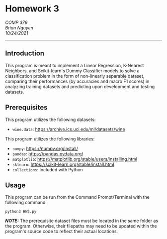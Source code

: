 # Homework 3

*COMP 379*  
*Brian Nguyen*  
*10/24/2021*

---

## Introduction

This program is meant to implement a Linear Regression, K-Nearest Neighbors, and Scikit-learn's Dummy Classifier models to solve a classification problem in the form of non-linearly separable dataset, comparing their performances (by accuracies and macro F1 scores) in analyzing training datasets and predicting upon development and testing datasets.

## Prerequisites

This program utilizes the following datasets:
- `wine.data`: https://archive.ics.uci.edu/ml/datasets/wine

This program utilizes the following libraries:
- `numpy`: https://numpy.org/install/
- `pandas`: https://pandas.pydata.org/
- `matplotlib`: https://matplotlib.org/stable/users/installing.html
- `sklearn`: https://scikit-learn.org/stable/install.html
- `collections`: Included with Python

## Usage

This program can be run from the Command Prompt/Terminal with the following command:

    python3 HW3.py

***NOTE:*** The prerequisite dataset files must be located in the same folder as the program. Otherwise, their filepaths may need to be updated within the program's source code to reflect their actual locations.